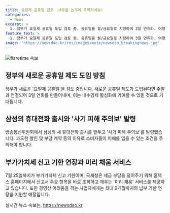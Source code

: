 ```yaml
---
title: 요일제 공휴일 검토  새로운 논의에 주목하세요!
categories:
  - News
excerpt: >
  1. 정부가 요일제 공휴일 도입 검토 중. 공휴일을 월/금요일로 지정하여 3일 연휴화. 여행과 소비 활성화 기대. 최종 결정은 기다려짐. 2. 삼성 휴대전화 출시 예정에 방통위 사기 피해 주의보 발령. 할인 및 사은품 관련 부당 계약 조심 요망. 소비자 부담 증가 우려. 3. 7월 25일까지 부가가치세 신고 기간. 홈택스로 미리 채움 서비스 제공 및 납부 기한 연장 지원. (150자)
feature_text: >
  1. 정부가 요일제 공휴일 도입 검토 중. 공휴일을 월/금요일로 지정하여 3일 연휴화. 여행과 소비 활성화 기대. 최종 결정은 기다려짐. 2. 삼성 휴대전화 출시 예정에 방통위 사기 피해 주의보 발령. 할인 및 사은품 관련 부당 계약 조심 요망. 소비자 부담 증가 우려. 3. 7월 25일까지 부가가치세 신고 기간. 홈택스로 미리 채움 서비스 제공 및 납부 기한 연장 지원. (150자)
image: 'https://newsdao.kr/res/images/meta/newsdao_breakingnews.jpg'
---
```


<p><img src="https://newsdao.kr/res/images/meta/newsdao_breakingnews.jpg" alt="flaretime 속보" /></p>

<h2 data-ke-size="size26">정부의 새로운 공휴일 제도 도입 방침</h2>

<p data-ke-size="size16">정부가 새로운 '요일제 공휴일'을 검토 중입니다. 새로운 공휴일 제도가 도입된다면 주말과 연결되어 3일 연휴를 만들어내며, 이는 내수경제 활성화에 기여할 수 있을 것으로 기대됩니다.</p>

<h2 data-ke-size="size26">삼성의 휴대전화 출시와 '사기 피해 주의보' 발령</h2>

<p data-ke-size="size16">방송통신위원회에서 삼성의 새 휴대전화 출시를 앞두고 '사기 피해 주의보'를 발령했습니다. 과도한 할인 및 부당 계약 등의 이유로 소비자들이 피해를 입을 수 있는 조건을 주의해야 합니다.</p>

<h2 data-ke-size="size26">부가가치세 신고 기한 연장과 미리 채움 서비스</h2>

<p data-ke-size="size16">7월 25일까지가 부가가치세 신고 기한이며, 국세청은 세금 부담을 덜어주기 위해 홈택스 홈페이지에서 신고서 주요 항목을 바로 조회하고 채우는 '미리 채움' 서비스를 제공하고 있습니다. 또한 경영상 어려움을 겪는 사업자에게는 최대 9개월까지의 납부 기한 연장을 지원할 예정입니다.</p>
실시간 뉴스 속보는, <a href="https://newsdao.kr" rel="dofollow">https://newsdao.kr</a>


